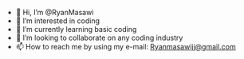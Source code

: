 - 👋 Hi, I’m @RyanMasawi
- 👀 I’m interested in coding 
- 🌱 I’m currently learning basic coding
- 💞️ I’m looking to collaborate on any coding industry
- 📫 How to reach me by using my e-mail: Ryanmasawijj@gmail.com

<!---
RyanMasawi/RyanMasawi is a ✨ special ✨ repository because its `README.md` (this file) appears on your GitHub profile.
You can click the Preview link to take a look at your changes.
--->

